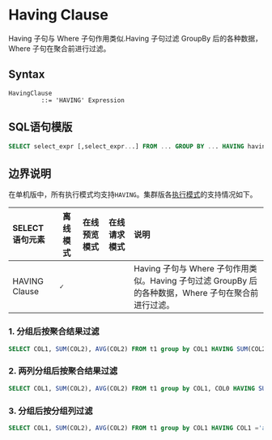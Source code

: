 # Having Clause

Having 子句与 Where 子句作用类似.Having 子句过滤 GroupBy 后的各种数据，Where 子句在聚合前进行过滤。

## Syntax

```
HavingClause
         ::= 'HAVING' Expression 
```

## SQL语句模版

```sql
SELECT select_expr [,select_expr...] FROM ... GROUP BY ... HAVING having_condition
```

## 边界说明
在单机版中，所有执行模式均支持`HAVING`。集群版各[执行模式](https://openmldb.ai/docs/zh/main/tutorial/modes.html)的支持情况如下。

| SELECT语句元素                                 | 离线模式  | 在线预览模式 | 在线请求模式 | 说明                                                                   |
| :--------------------------------------------- | --------- | ------------ | ------------ |:---------------------------------------------------------------------|
| HAVING Clause     | **``✓``** |              |              | Having 子句与 Where 子句作用类似。Having 子句过滤 GroupBy 后的各种数据，Where 子句在聚合前进行过滤。 |## Example

### 1. 分组后按聚合结果过滤

```SQL
SELECT COL1, SUM(COL2), AVG(COL2) FROM t1 group by COL1 HAVING SUM(COL2) > 1000;
```

### 2. 两列分组后按聚合结果过滤

```sql
SELECT COL1, SUM(COL2), AVG(COL2) FROM t1 group by COL1, COL0 HAVING SUM(COL2) > 1000;
```

### 3. 分组后按分组列过滤

```sql
SELECT COL1, SUM(COL2), AVG(COL2) FROM t1 group by COL1 HAVING COL1 ='a';
```

